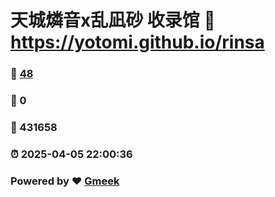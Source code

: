 # 天城燐音x乱凪砂 收录馆 :link: https://yotomi.github.io/rinsa 
### :page_facing_up: [48](https://yotomi.github.io/rinsa/tag.html) 
### :speech_balloon: 0 
### :hibiscus: 431658 
### :alarm_clock: 2025-04-05 22:00:36 
### Powered by :heart: [Gmeek](https://github.com/Meekdai/Gmeek)
